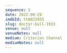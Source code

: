 ```yaml
---
sequence: 1
date: 2022-06-29
imdbId: tt0023955
slug: doctor-bull-1933
venue: null
venueNotes: null
medium: Criterion Channel
mediumNotes: null
---
```


